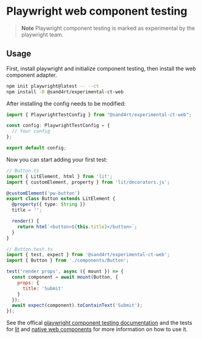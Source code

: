 # Playwright web component testing

> **Note**
> Playwright component testing is marked as experimental by the playwright team. 

## Usage

First, install playwright and initialize component testing, then install the web component adapter.

```sh
npm init playwright@latest -- --ct
npm install -D @sand4rt/experimental-ct-web
```

After installing the config needs to be modified:

```ts
import { PlaywrightTestConfig } from "@sand4rt/experimental-ct-web";

const config: PlaywrightTestConfig = {
  // Your config
};

export default config;
```

Now you can start adding your first test:

```ts
// Button.ts
import { LitElement, html } from 'lit';
import { customElement, property } from 'lit/decorators.js';

@customElement('pw-button')
export class Button extends LitElement {
  @property({ type: String })
  title = '';

  render() {
    return html`<button>${this.title}</button>`;
  }
}
```

```jsx
// Button.test.ts
import { test, expect } from '@sand4rt/experimental-ct-web';
import { Button } from './components/Button';

test('render props', async ({ mount }) => {
  const component = await mount(Button, {
    props: {
      title: 'Submit'
    }
  });
  await expect(component).toContainText('Submit');
});
```

See the offical [playwright component testing documentation](https://playwright.dev/docs/test-components) and the tests for [lit](./ct-web-lit/src/tests.spec.ts) and [native web components](ct-web/src/tests.spec.ts) for more information on how to use it.

